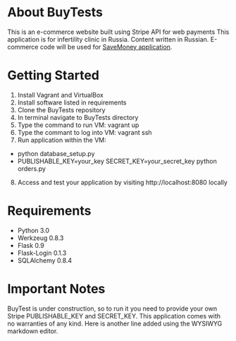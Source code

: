 # About BuyTests
  This is an e-commerce website built using Stripe API for web payments
  This application is for infertility clinic in Russia. Content written 
  in Russian. E-commerce code will be used for [SaveMoney application](https://github.com/janebautina/SaveMoney).

# Getting Started

1. Install Vagrant and VirtualBox
2. Install software listed in requirements
3. Clone the BuyTests repository
4. In terminal navigate to BuyTests directory
5. Type the command to run VM: vagrant up
6. Type the commant to log into VM: vagrant ssh
7. Run application within the VM:
 - python database_setup.py
 - PUBLISHABLE_KEY=your_key SECRET_KEY=your_secret_key python orders.py 
8. Access and test your application by visiting http://localhost:8080 locally

# Requirements
 - Python 3.0
 - Werkzeug 0.8.3
 - Flask 0.9
 - Flask-Login 0.1.3
 - SQLAlchemy 0.8.4

# Important Notes

BuyTest is under construction, so to run it you need to provide your own
Stripe PUBLISHABLE_KEY and SECRET_KEY. This application comes with no warranties of any kind.
Here is another line added using the WYSIWYG markdown editor.






